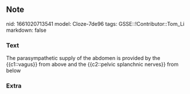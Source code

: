 ## Note
nid: 1661020713541
model: Cloze-7de96
tags: GSSE::!Contributor::Tom_Li
markdown: false

### Text
<div>
  The parasympathetic supply of the abdomen is provided by the
  {{c1::vagus}} from above and the {{c2::pelvic splanchnic nerves}}
  from below
</div>

### Extra


